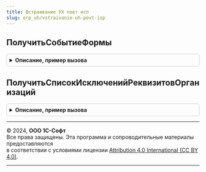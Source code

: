 ```yaml
---
title: Встраивание УХ повт исп
slug: erp_uh/vstraivanie-uh-povt-isp
---
```



## ПолучитьСобытиеФормы
<details style="margin: 1em 0; padding: 0.5em; border: 1px solid #ccc; border-radius: 6px;">

<summary style="font-weight: bold; cursor: pointer;">Описание, пример вызова</summary>

```bsl

Функция ПолучитьСобытиеФормы(ИмяФормы, ИмяСобытия) Экспорт
```

Пример вызова
```bsl
Результат = ВстраиваниеУХПовтИсп.ПолучитьСобытиеФормы(ИмяФормы, ИмяСобытия) 
```
</details>

## ПолучитьСписокИсключенийРеквизитовОрганизаций
<details style="margin: 1em 0; padding: 0.5em; border: 1px solid #ccc; border-radius: 6px;">

<summary style="font-weight: bold; cursor: pointer;">Описание, пример вызова</summary>

```bsl

Функция ПолучитьСписокИсключенийРеквизитовОрганизаций() Экспорт
```

Пример вызова
```bsl
Результат = ВстраиваниеУХПовтИсп.ПолучитьСписокИсключенийРеквизитовОрганизаций() 
```
</details>

---

© 2024, **ООО 1С-Софт**  
Все права защищены. Эта программа и сопроводительные материалы предоставляются  
в соответствии с условиями лицензии [Attribution 4.0 International (CC BY 4.0)](https://creativecommons.org/licenses/by/4.0/legalcode).

---
